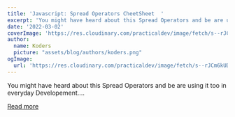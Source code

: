 ```yaml
---
title: 'Javascript: Spread Operators CheetSheet  '
excerpt: 'You might have heard about this Spread Operators and be are using it too in everyday Developement....'
date: '2022-03-02'
coverImage: 'https://res.cloudinary.com/practicaldev/image/fetch/s--rJCm6kUD--/c_imagga_scale,f_auto,fl_progressive,h_420,q_auto,w_1000/https://dev-to-uploads.s3.amazonaws.com/uploads/articles/58wvth2b5s3zbnreyr2z.png'
author:
  name: Koders
  picture: "assets/blog/authors/koders.png"
ogImage:
  url: 'https://res.cloudinary.com/practicaldev/image/fetch/s--rJCm6kUD--/c_imagga_scale,f_auto,fl_progressive,h_420,q_auto,w_1000/https://dev-to-uploads.s3.amazonaws.com/uploads/articles/58wvth2b5s3zbnreyr2z.png'
---
```


You might have heard about this Spread Operators and be are using it too in everyday Developement....

[Read more](https://dev.to/msabir/javascript-spread-operators-cheetsheet-2c8o)
